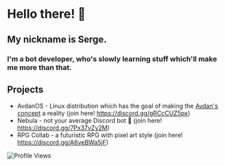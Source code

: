 # Hello there! 👋
## My nickname is Serge.
### I'm a bot developer, who's slowly learning stuff which'll make me more than that.
## Projects
- AvdanOS - Linux distribution which has the goal of making the [Avdan's concept](https://www.youtube.com/watch?v=tXFEiw1aJTw) a reality (join here! https://discord.gg/gRCcCUZ5px)
- Nebula - not your average Discord bot :eyes: (join here! https://discord.gg/7Px37vZy2M)
- RPG Collab - a futuristic RPG with pixel art style (join here! https://discord.gg/A6veBWa5jF)

<img src="https://komarev.com/ghpvc/?username=MrSerge01" alt="Profile Views" />

